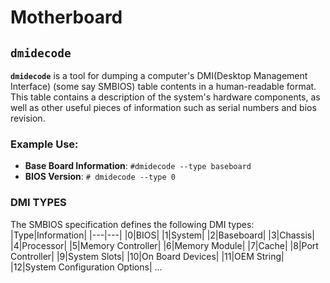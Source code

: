 # Motherboard

## **`dmidecode`**
**`dmidecode`** is a tool for dumping a computer's DMI(Desktop Management Interface) (some say SMBIOS) table contents in a human-readable format. This table contains a description of the system's hardware components, as well as other useful pieces of information such as serial numbers and bios revision.

### Example Use:
 * **Base Board Information**: `#dmidecode --type baseboard`
 * **BIOS Version**: `# dmidecode --type 0`

### DMI TYPES
The SMBIOS specification defines the following DMI types:
|Type|Information|
|---|---|
|0|BIOS|
|1|System|
|2|Baseboard|
|3|Chassis|
|4|Processor|
|5|Memory Controller|
|6|Memory Module|
|7|Cache|
|8|Port Controller|
|9|System Slots|
|10|On Board Devices|
|11|OEM String|
|12|System Configuration Options|
...
